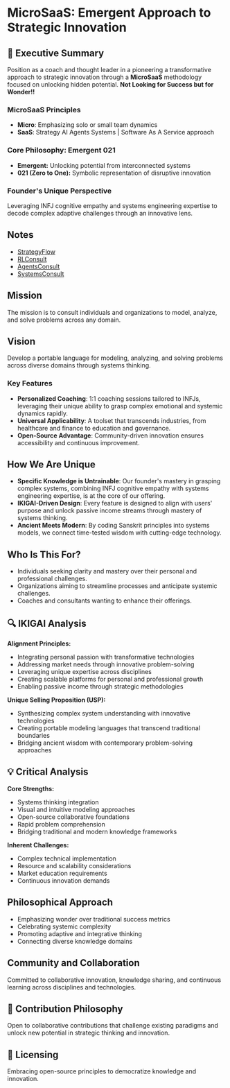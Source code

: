# MicroSaaS: Emergent Approach to Strategic Innovation

## 🎯 Executive Summary
Position as a coach and thought leader in a pioneering a transformative approach to strategic innovation through a **MicroSaaS** methodology focused on unlocking hidden potential. **Not Looking for Success but for Wonder!!**

### MicroSaaS Principles
- **Micro**: Emphasizing solo or small team dynamics
- **SaaS**: Strategy AI Agents Systems | Software As A Service approach

### Core Philosophy: Emergent 021
- **Emergent:** Unlocking potential from interconnected systems
- **021 (Zero to One):** Symbolic representation of disruptive innovation

### Founder's Unique Perspective
Leveraging INFJ cognitive empathy and systems engineering expertise to decode complex adaptive challenges through an innovative lens.

## Notes
- [StrategyFlow](./references/Notes_StrategyFlow.md)
- [RLConsult](./references/Notes_RLConsult.md)
- [AgentsConsult](./references/Notes_AgentsConsult.md)
- [SystemsConsult](./references/Notes_SystemsConsult.md)

## Mission
The mission is to consult individuals and organizations to model, analyze, and solve problems across any domain. 

## Vision
Develop a portable language for modeling, analyzing, and solving problems across diverse domains through systems thinking.

### Key Features
- **Personalized Coaching**: 1:1 coaching sessions tailored to INFJs, leveraging their unique ability to grasp complex emotional and systemic dynamics rapidly.
- **Universal Applicability**: A toolset that transcends industries, from healthcare and finance to education and governance.
- **Open-Source Advantage**: Community-driven innovation ensures accessibility and continuous improvement.

## How We Are Unique
- **Specific Knowledge is Untrainable**: Our founder's mastery in grasping complex systems, combining INFJ cognitive empathy with systems engineering expertise, is at the core of our offering.
- **IKIGAI-Driven Design**: Every feature is designed to align with users' purpose and unlock passive income streams through mastery of systems thinking.
- **Ancient Meets Modern**: By coding Sanskrit principles into systems models, we connect time-tested wisdom with cutting-edge technology.

## Who Is This For?
- Individuals seeking clarity and mastery over their personal and professional challenges.
- Organizations aiming to streamline processes and anticipate systemic challenges.
- Coaches and consultants wanting to enhance their offerings.

## 🔍 IKIGAI Analysis

**Alignment Principles:**
- Integrating personal passion with transformative technologies
- Addressing market needs through innovative problem-solving
- Leveraging unique expertise across disciplines
- Creating scalable platforms for personal and professional growth
- Enabling passive income through strategic methodologies

**Unique Selling Proposition (USP):**
- Synthesizing complex system understanding with innovative technologies
- Creating portable modeling languages that transcend traditional boundaries
- Bridging ancient wisdom with contemporary problem-solving approaches

## 💡 Critical Analysis

**Core Strengths:**
- Systems thinking integration
- Visual and intuitive modeling approaches
- Open-source collaborative foundations
- Rapid problem comprehension
- Bridging traditional and modern knowledge frameworks

**Inherent Challenges:**
- Complex technical implementation
- Resource and scalability considerations
- Market education requirements
- Continuous innovation demands

## Philosophical Approach
- Emphasizing wonder over traditional success metrics
- Celebrating systemic complexity
- Promoting adaptive and integrative thinking
- Connecting diverse knowledge domains

## Community and Collaboration
Committed to collaborative innovation, knowledge sharing, and continuous learning across disciplines and technologies.

## 🤝 Contribution Philosophy
Open to collaborative contributions that challenge existing paradigms and unlock new potential in strategic thinking and innovation.

## 📄 Licensing
Embracing open-source principles to democratize knowledge and innovation.
